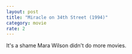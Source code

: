 ```yaml
---
layout: post
title: "Miracle on 34th Street (1994)"
category: movie
rate: 2
---
```


It's a shame Mara Wilson didn't do more movies.